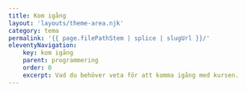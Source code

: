 ```yaml
---
title: Kom igång
layout: 'layouts/theme-area.njk'
category: tema
permalink: '{{ page.filePathStem | splice | slugUrl }}/'
eleventyNavigation:
    key: kom igång
    parent: programmering
    order: 0
    excerpt: Vad du behöver veta för att komma igång med kursen.
---
```

